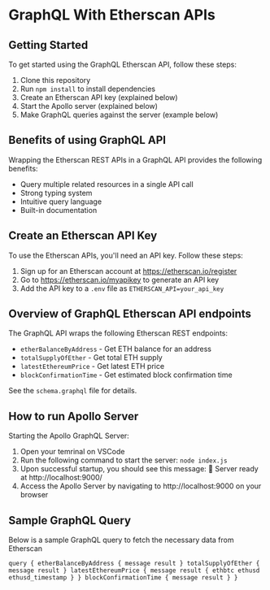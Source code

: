 # GraphQL With Etherscan APIs

## Getting Started

To get started using the GraphQL Etherscan API, follow these steps:

1. Clone this repository
2. Run `npm install` to install dependencies
3. Create an Etherscan API key (explained below)
4. Start the Apollo server (explained below)
5. Make GraphQL queries against the server (example below)

## Benefits of using GraphQL API

Wrapping the Etherscan REST APIs in a GraphQL API provides the following benefits:

- Query multiple related resources in a single API call
- Strong typing system
- Intuitive query language
- Built-in documentation

## Create an Etherscan API Key

To use the Etherscan APIs, you'll need an API key. Follow these steps:

1. Sign up for an Etherscan account at https://etherscan.io/register
2. Go to https://etherscan.io/myapikey to generate an API key
3. Add the API key to a `.env` file as `ETHERSCAN_API=your_api_key`

## Overview of GraphQL Etherscan API endpoints

The GraphQL API wraps the following Etherscan REST endpoints:

- `etherBalanceByAddress` - Get ETH balance for an address
- `totalSupplyOfEther` - Get total ETH supply
- `latestEthereumPrice` - Get latest ETH price
- `blockConfirmationTime` - Get estimated block confirmation time

See the `schema.graphql` file for details.

## How to run Apollo Server

Starting the Apollo GraphQL Server:

1. Open your temrinal on VSCode
2. Run the following command to start the server: `node index.js`
3. Upon successful startup, you should see this message: 🚀 Server ready at http://localhost:9000/
4. Access the Apollo Server by navigating to http://localhost:9000 on your browser

## Sample GraphQL Query

Below is a sample GraphQL query to fetch the necessary data from Etherscan

`query {
  etherBalanceByAddress {
    message
    result
  }
  totalSupplyOfEther {
    message
    result
  }
  latestEthereumPrice {
    message
    result {
      ethbtc
      ethusd
      ethusd_timestamp
    }
  }
  blockConfirmationTime {
    message
    result
  }
}`
